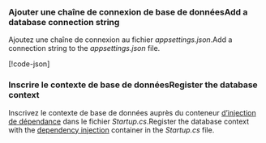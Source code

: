 <a name="cs"></a>
### <a name="add-a-database-connection-string"></a><span data-ttu-id="23f2a-101">Ajouter une chaîne de connexion de base de données</span><span class="sxs-lookup"><span data-stu-id="23f2a-101">Add a database connection string</span></span>

<span data-ttu-id="23f2a-102">Ajoutez une chaîne de connexion au fichier *appsettings.json*.</span><span class="sxs-lookup"><span data-stu-id="23f2a-102">Add a connection string to the *appsettings.json* file.</span></span>

[!code-json[](../../tutorials/razor-pages/razor-pages-start/sample/RazorPagesMovie/appsettings_SQLite.json?highlight=8-10)]

<a name="reg"></a>
###  <a name="register-the-database-context"></a><span data-ttu-id="23f2a-103">Inscrire le contexte de base de données</span><span class="sxs-lookup"><span data-stu-id="23f2a-103">Register the database context</span></span>

<span data-ttu-id="23f2a-104">Inscrivez le contexte de base de données auprès du conteneur [d’injection de dépendance](xref:fundamentals/dependency-injection) dans le fichier *Startup.cs*.</span><span class="sxs-lookup"><span data-stu-id="23f2a-104">Register the database context with the [dependency injection](xref:fundamentals/dependency-injection) container in the *Startup.cs* file.</span></span>